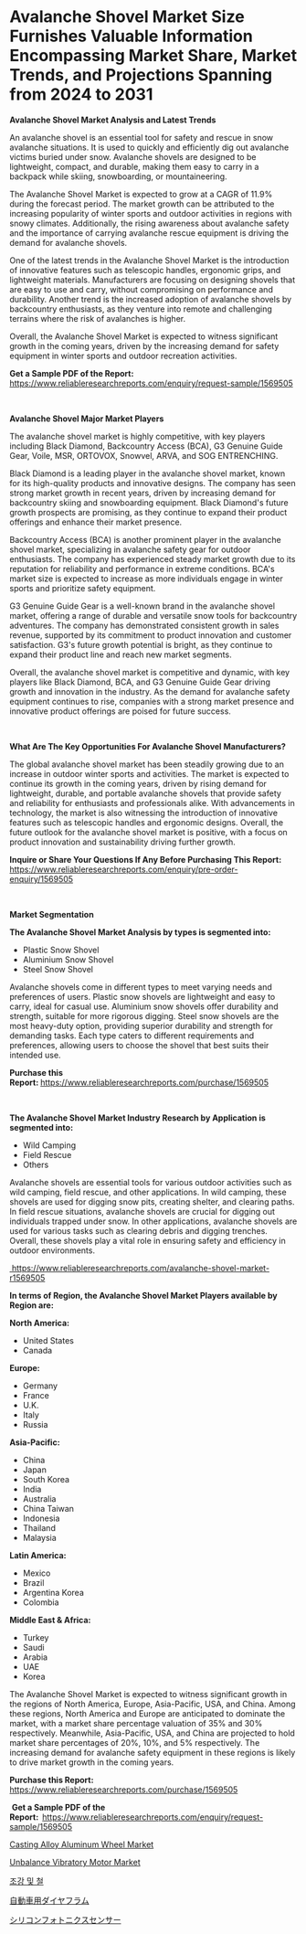 <p><h1>Avalanche Shovel Market Size Furnishes Valuable Information Encompassing Market Share, Market Trends, and Projections Spanning from 2024 to 2031</h1></p><p><strong>Avalanche Shovel Market Analysis and Latest Trends</strong></p>
<p><p>An avalanche shovel is an essential tool for safety and rescue in snow avalanche situations. It is used to quickly and efficiently dig out avalanche victims buried under snow. Avalanche shovels are designed to be lightweight, compact, and durable, making them easy to carry in a backpack while skiing, snowboarding, or mountaineering.</p><p>The Avalanche Shovel Market is expected to grow at a CAGR of 11.9% during the forecast period. The market growth can be attributed to the increasing popularity of winter sports and outdoor activities in regions with snowy climates. Additionally, the rising awareness about avalanche safety and the importance of carrying avalanche rescue equipment is driving the demand for avalanche shovels.</p><p>One of the latest trends in the Avalanche Shovel Market is the introduction of innovative features such as telescopic handles, ergonomic grips, and lightweight materials. Manufacturers are focusing on designing shovels that are easy to use and carry, without compromising on performance and durability. Another trend is the increased adoption of avalanche shovels by backcountry enthusiasts, as they venture into remote and challenging terrains where the risk of avalanches is higher.</p><p>Overall, the Avalanche Shovel Market is expected to witness significant growth in the coming years, driven by the increasing demand for safety equipment in winter sports and outdoor recreation activities.</p></p>
<p><strong>Get a Sample PDF of the Report:&nbsp;</strong> <a href="https://www.reliableresearchreports.com/enquiry/request-sample/1569505">https://www.reliableresearchreports.com/enquiry/request-sample/1569505</a></p>
<p>&nbsp;</p>
<p><strong>Avalanche Shovel Major Market Players</strong></p>
<p><p>The avalanche shovel market is highly competitive, with key players including Black Diamond, Backcountry Access (BCA), G3 Genuine Guide Gear, Voile, MSR, ORTOVOX, Snowvel, ARVA, and SOG ENTRENCHING. </p><p>Black Diamond is a leading player in the avalanche shovel market, known for its high-quality products and innovative designs. The company has seen strong market growth in recent years, driven by increasing demand for backcountry skiing and snowboarding equipment. Black Diamond's future growth prospects are promising, as they continue to expand their product offerings and enhance their market presence.</p><p>Backcountry Access (BCA) is another prominent player in the avalanche shovel market, specializing in avalanche safety gear for outdoor enthusiasts. The company has experienced steady market growth due to its reputation for reliability and performance in extreme conditions. BCA's market size is expected to increase as more individuals engage in winter sports and prioritize safety equipment.</p><p>G3 Genuine Guide Gear is a well-known brand in the avalanche shovel market, offering a range of durable and versatile snow tools for backcountry adventures. The company has demonstrated consistent growth in sales revenue, supported by its commitment to product innovation and customer satisfaction. G3's future growth potential is bright, as they continue to expand their product line and reach new market segments.</p><p>Overall, the avalanche shovel market is competitive and dynamic, with key players like Black Diamond, BCA, and G3 Genuine Guide Gear driving growth and innovation in the industry. As the demand for avalanche safety equipment continues to rise, companies with a strong market presence and innovative product offerings are poised for future success.</p></p>
<p>&nbsp;</p>
<p><strong>What Are The Key Opportunities For Avalanche Shovel Manufacturers?</strong></p>
<p><p>The global avalanche shovel market has been steadily growing due to an increase in outdoor winter sports and activities. The market is expected to continue its growth in the coming years, driven by rising demand for lightweight, durable, and portable avalanche shovels that provide safety and reliability for enthusiasts and professionals alike. With advancements in technology, the market is also witnessing the introduction of innovative features such as telescopic handles and ergonomic designs. Overall, the future outlook for the avalanche shovel market is positive, with a focus on product innovation and sustainability driving further growth.</p></p>
<p><strong>Inquire or Share Your Questions If Any Before Purchasing This Report:</strong> <a href="https://www.reliableresearchreports.com/enquiry/pre-order-enquiry/1569505">https://www.reliableresearchreports.com/enquiry/pre-order-enquiry/1569505</a></p>
<p>&nbsp;</p>
<p><strong>Market Segmentation</strong></p>
<p><strong>The Avalanche Shovel Market Analysis by types is segmented into:</strong></p>
<p><ul><li>Plastic Snow Shovel</li><li>Aluminium Snow Shovel</li><li>Steel Snow Shovel</li></ul></p>
<p><p>Avalanche shovels come in different types to meet varying needs and preferences of users. Plastic snow shovels are lightweight and easy to carry, ideal for casual use. Aluminium snow shovels offer durability and strength, suitable for more rigorous digging. Steel snow shovels are the most heavy-duty option, providing superior durability and strength for demanding tasks. Each type caters to different requirements and preferences, allowing users to choose the shovel that best suits their intended use.</p></p>
<p><strong>Purchase this Report:&nbsp;</strong><a href="https://www.reliableresearchreports.com/purchase/1569505">https://www.reliableresearchreports.com/purchase/1569505</a></p>
<p>&nbsp;</p>
<p><strong>The Avalanche Shovel Market Industry Research by Application is segmented into:</strong></p>
<p><ul><li>Wild Camping</li><li>Field Rescue</li><li>Others</li></ul></p>
<p><p>Avalanche shovels are essential tools for various outdoor activities such as wild camping, field rescue, and other applications. In wild camping, these shovels are used for digging snow pits, creating shelter, and clearing paths. In field rescue situations, avalanche shovels are crucial for digging out individuals trapped under snow. In other applications, avalanche shovels are used for various tasks such as clearing debris and digging trenches. Overall, these shovels play a vital role in ensuring safety and efficiency in outdoor environments.</p></p>
<p><a href="https://www.reliableresearchreports.com/avalanche-shovel-market-r1569505">&nbsp;https://www.reliableresearchreports.com/avalanche-shovel-market-r1569505</a></p>
<p><strong>In terms of Region, the Avalanche Shovel Market Players available by Region are:</strong></p>
<p>
    <p> <strong> North America: </strong>
        <ul>
            <li>United States</li>
            <li>Canada</li>
        </ul>
        </p> 
    <p> <strong> Europe: </strong>
        <ul>
            <li>Germany</li>
            <li>France</li>
            <li>U.K.</li>
            <li>Italy</li>
            <li>Russia</li>
        </ul>
        </p> 
    <p> <strong> Asia-Pacific: </strong>
        <ul>
            <li>China</li>
            <li>Japan</li>
            <li>South Korea</li>
            <li>India</li>
            <li>Australia</li>
            <li>China Taiwan</li>
            <li>Indonesia</li>
            <li>Thailand</li>
            <li>Malaysia</li>
        </ul>
        </p> 
    <p> <strong> Latin America: </strong>
        <ul>
            <li>Mexico</li>
            <li>Brazil</li>
            <li>Argentina Korea</li>
            <li>Colombia</li>
        </ul>
        </p> 
    <p> <strong> Middle East & Africa: </strong>
        <ul>
            <li>Turkey</li>
            <li>Saudi</li>
            <li>Arabia</li>
            <li>UAE</li>
            <li>Korea</li>
        </ul>
    </p>
    </p>
<p><p>The Avalanche Shovel Market is expected to witness significant growth in the regions of North America, Europe, Asia-Pacific, USA, and China. Among these regions, North America and Europe are anticipated to dominate the market, with a market share percentage valuation of 35% and 30% respectively. Meanwhile, Asia-Pacific, USA, and China are projected to hold market share percentages of 20%, 10%, and 5% respectively. The increasing demand for avalanche safety equipment in these regions is likely to drive market growth in the coming years.</p></p>
<p><strong>Purchase this Report: </strong><a href="https://www.reliableresearchreports.com/purchase/1569505">https://www.reliableresearchreports.com/purchase/1569505</a></p>
<p>&nbsp;<strong>Get a Sample PDF of the Report:&nbsp;&nbsp;</strong><a href="https://www.reliableresearchreports.com/enquiry/request-sample/1569505">https://www.reliableresearchreports.com/enquiry/request-sample/1569505</a></p>
<p><strong></strong></p>
<p><p><a href="https://github.com/seekum/Market-Research-Report-List-3/blob/main/casting-alloy-aluminum-wheel-market.md">Casting Alloy Aluminum Wheel Market</a></p><p><a href="https://github.com/timeliteaut/Market-Research-Report-List-3/blob/main/unbalance-vibratory-motor-market.md">Unbalance Vibratory Motor Market</a></p><p><a href="https://github.com/JeromeRtyau89966/Market-Research-Report-List-2/blob/main/5965938103209.md">조강 및 철</a></p><p><a href="https://github.com/BrionnaBoyle/Market-Research-Report-List-1/blob/main/6935546108461.md">自動車用ダイヤフラム</a></p><p><a href="https://github.com/RudyBoyer2017/Market-Research-Report-List-1/blob/main/6066375108460.md">シリコンフォトニクスセンサー</a></p></p>